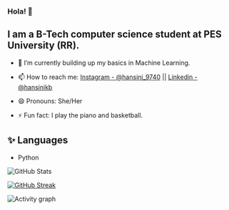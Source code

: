### Hola! 👋

<!---

- 🔭 I’m currently working on ...

- 👯 I’m looking to collaborate on ...
- 🤔 I’m looking for help with ...
- 💬 Ask me about ...
--->
## I am a B-Tech computer science student at PES University (RR).

- 🌱 I’m currently building up my basics in Machine Learning.
- 📫 How to reach me: [Instagram - @hansini_9740](https://www.instagram.com/hansini_9740/) ||
                       [Linkedin - @hansinikb](https://www.linkedin.com/in/hansini-k-b-37a665223/)

- 😄 Pronouns: She/Her
- ⚡ Fun fact: I play the piano and basketball.
## ✨ Languages
- Python

![GitHub Stats](https://github-readme-stats.vercel.app/api?username=hansini-9740&theme=tokyonight)

[![GitHub Streak](http://github-readme-streak-stats.herokuapp.com?user=hansini-9740&theme=tokyonight&date_format=M%20j%5B%2C%20Y%5D&border=DDDCD4)](https://git.io/streak-stats)

![Activity graph](https://activity-graph.herokuapp.com/graph?username=hansini-9740&theme=react-dark)
